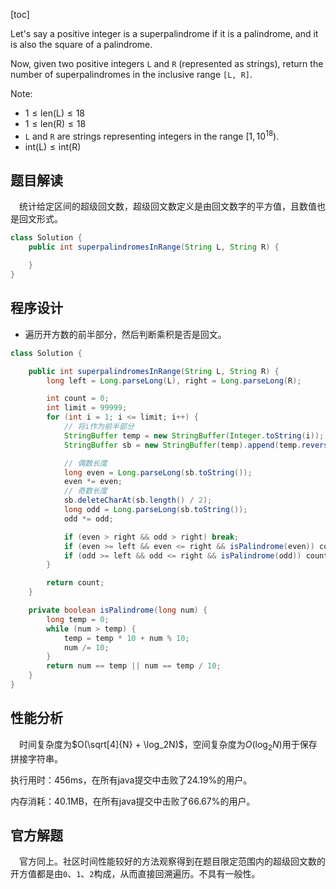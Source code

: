 [toc]

Let's say a positive integer is a superpalindrome if it is a palindrome, and it is also the square of a palindrome.

Now, given two positive integers `L` and `R` (represented as strings), return the number of superpalindromes in the inclusive range `[L, R]`.

Note:

* $1 \le \text{len(L)} \le 18$
* $1 \le \text{len(R)} \le 18$
* `L` and `R` are strings representing integers in the range $[1, 10^{18})$.
* $\text{int(L)} \le \text{int(R)}$



## 题目解读

&emsp;统计给定区间的超级回文数，超级回文数定义是由回文数字的平方值，且数值也是回文形式。

```java
class Solution {
    public int superpalindromesInRange(String L, String R) {

    }
}
```

## 程序设计

* 遍历开方数的前半部分，然后判断乘积是否是回文。

```java
class Solution {

    public int superpalindromesInRange(String L, String R) {
        long left = Long.parseLong(L), right = Long.parseLong(R);

        int count = 0;
        int limit = 99999;
        for (int i = 1; i <= limit; i++) {
            // 将i作为前半部分
            StringBuffer temp = new StringBuffer(Integer.toString(i));
            StringBuffer sb = new StringBuffer(temp).append(temp.reverse());

            // 偶数长度
            long even = Long.parseLong(sb.toString());
            even *= even;
            // 奇数长度
            sb.deleteCharAt(sb.length() / 2);
            long odd = Long.parseLong(sb.toString());
            odd *= odd;

            if (even > right && odd > right) break;
            if (even >= left && even <= right && isPalindrome(even)) count++;
            if (odd >= left && odd <= right && isPalindrome(odd)) count++;
        }

        return count;
    }

    private boolean isPalindrome(long num) {
        long temp = 0;
        while (num > temp) {
            temp = temp * 10 + num % 10;
            num /= 10;
        }
        return num == temp || num == temp / 10;
    }
}
```

## 性能分析

&emsp;时间复杂度为$O(\sqrt[4]{N} + \log_2N)$，空间复杂度为$O(\log_2N)$用于保存拼接字符串。

执行用时：456ms，在所有java提交中击败了24.19%的用户。

内存消耗：40.1MB，在所有java提交中击败了66.67%的用户。

## 官方解题

&emsp;官方同上。社区时间性能较好的方法观察得到在题目限定范围内的超级回文数的开方值都是由`0`、`1`、`2`构成，从而直接回溯遍历。不具有一般性。